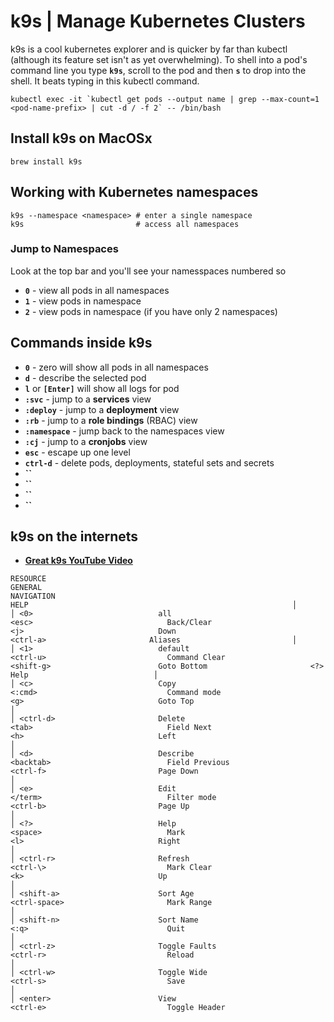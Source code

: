 
# k9s | Manage Kubernetes Clusters

k9s is a cool kubernetes explorer and is quicker by far than kubectl (although its feature set isn't as yet overwhelming). To shell into a pod's command line you type **`k9s`**, scroll to the pod and then **`s`** to drop into the shell. It beats typing in this kubectl command.

```
kubectl exec -it `kubectl get pods --output name | grep --max-count=1 <pod-name-prefix> | cut -d / -f 2` -- /bin/bash
```

## Install k9s on MacOSx

```
brew install k9s
```

## Working with Kubernetes namespaces

```
k9s --namespace <namespace> # enter a single namespace
k9s                         # access all namespaces
```

### Jump to Namespaces

Look at the top bar and you'll see your namesspaces numbered so

- **`0`** - view all pods in all namespaces
- **`1`** - view pods in <this> namespace
- **`2`** - view pods in <default> namespace (if you have only 2 namespaces)





## Commands inside k9s

- **`0`** - zero will show all pods in all namespaces
- **`d`** - describe the selected pod
- **`l`** or **`[Enter]`** will show all logs for pod
- **`:svc`** - jump to a **services** view
- **`:deploy`** - jump to a **deployment** view
- **`:rb`** - jump to a **role bindings** (RBAC) view
- **`:namespace`** - jump back to the namespaces view
- **`:cj`** - jump to a **cronjobs** view
- **`esc`** - escape up one level
- **`ctrl-d`** - delete pods, deployments, stateful sets and secrets
- **``**
- **``**
- **``**
- **``**


## k9s on the internets

- **[Great k9s YouTube Video](https://youtu.be/k7zseUhaXeU)**



```
RESOURCE                                                           GENERAL                                                                 NAVIGATION                                                         HELP                                                           │
│ <0>                            all                                 <esc>                              Back/Clear                           <j>                              Down                              <ctrl-a>                       Aliases                         │
│ <1>                            default                             <ctrl-u>                           Command Clear                        <shift-g>                        Goto Bottom                       <?>                            Help                            │
│ <c>                            Copy                                <:cmd>                             Command mode                         <g>                              Goto Top                                                                                         │
│ <ctrl-d>                       Delete                              <tab>                              Field Next                           <h>                              Left                                                                                             │
│ <d>                            Describe                            <backtab>                          Field Previous                       <ctrl-f>                         Page Down                                                                                        │
│ <e>                            Edit                                </term>                            Filter mode                          <ctrl-b>                         Page Up                                                                                          │
│ <?>                            Help                                <space>                            Mark                                 <l>                              Right                                                                                            │
│ <ctrl-r>                       Refresh                             <ctrl-\>                           Mark Clear                           <k>                              Up                                                                                               │
│ <shift-a>                      Sort Age                            <ctrl-space>                       Mark Range                                                                                                                                                             │
│ <shift-n>                      Sort Name                           <:q>                               Quit                                                                                                                                                                   │
│ <ctrl-z>                       Toggle Faults                       <ctrl-r>                           Reload                                                                                                                                                                 │
│ <ctrl-w>                       Toggle Wide                         <ctrl-s>                           Save                                                                                                                                                                   │
│ <enter>                        View                                <ctrl-e>                           Toggle Header
```
